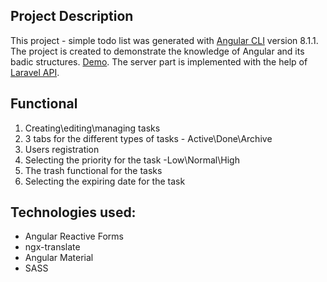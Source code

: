 ## Project Description

This project - simple todo list was generated with [Angular CLI](https://github.com/angular/angular-cli) version 8.1.1. The project is created to demonstrate the knowledge of Angular and its badic structures. [Demo](https://angular.maggot28.site). The server part is implemented with the help of [Laravel API](https://github.com/maggot28/laravel-api-todo). 

## Functional

1. Creating\editing\managing tasks
1. 3 tabs for the different types of tasks - Active\Done\Archive
1. Users registration
1. Selecting the priority for the task -Low\Normal\High
1. The trash functional for the tasks
1. Selecting the expiring date for the task

## Technologies used:

* Angular Reactive Forms
* ngx-translate
* Angular Material
* SASS